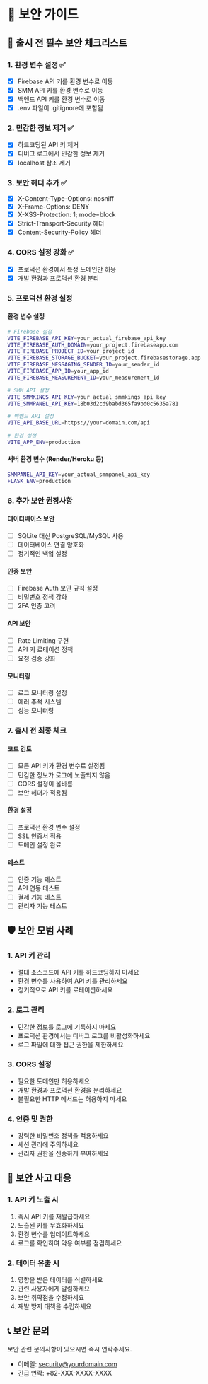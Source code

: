 # 🔐 보안 가이드

## 🚨 출시 전 필수 보안 체크리스트

### 1. 환경 변수 설정 ✅
- [x] Firebase API 키를 환경 변수로 이동
- [x] SMM API 키를 환경 변수로 이동
- [x] 백엔드 API 키를 환경 변수로 이동
- [x] .env 파일이 .gitignore에 포함됨

### 2. 민감한 정보 제거 ✅
- [x] 하드코딩된 API 키 제거
- [x] 디버그 로그에서 민감한 정보 제거
- [x] localhost 참조 제거

### 3. 보안 헤더 추가 ✅
- [x] X-Content-Type-Options: nosniff
- [x] X-Frame-Options: DENY
- [x] X-XSS-Protection: 1; mode=block
- [x] Strict-Transport-Security 헤더
- [x] Content-Security-Policy 헤더

### 4. CORS 설정 강화 ✅
- [x] 프로덕션 환경에서 특정 도메인만 허용
- [x] 개발 환경과 프로덕션 환경 분리

### 5. 프로덕션 환경 설정

#### 환경 변수 설정
```bash
# Firebase 설정
VITE_FIREBASE_API_KEY=your_actual_firebase_api_key
VITE_FIREBASE_AUTH_DOMAIN=your_project.firebaseapp.com
VITE_FIREBASE_PROJECT_ID=your_project_id
VITE_FIREBASE_STORAGE_BUCKET=your_project.firebasestorage.app
VITE_FIREBASE_MESSAGING_SENDER_ID=your_sender_id
VITE_FIREBASE_APP_ID=your_app_id
VITE_FIREBASE_MEASUREMENT_ID=your_measurement_id

# SMM API 설정
VITE_SMMKINGS_API_KEY=your_actual_smmkings_api_key
VITE_SMMPANEL_API_KEY=18b03d2cd9babd365fa9bd0c5635a781

# 백엔드 API 설정
VITE_API_BASE_URL=https://your-domain.com/api

# 환경 설정
VITE_APP_ENV=production
```

#### 서버 환경 변수 (Render/Heroku 등)
```bash
SMMPANEL_API_KEY=your_actual_smmpanel_api_key
FLASK_ENV=production
```

### 6. 추가 보안 권장사항

#### 데이터베이스 보안
- [ ] SQLite 대신 PostgreSQL/MySQL 사용
- [ ] 데이터베이스 연결 암호화
- [ ] 정기적인 백업 설정

#### 인증 보안
- [ ] Firebase Auth 보안 규칙 설정
- [ ] 비밀번호 정책 강화
- [ ] 2FA 인증 고려

#### API 보안
- [ ] Rate Limiting 구현
- [ ] API 키 로테이션 정책
- [ ] 요청 검증 강화

#### 모니터링
- [ ] 로그 모니터링 설정
- [ ] 에러 추적 시스템
- [ ] 성능 모니터링

### 7. 출시 전 최종 체크

#### 코드 검토
- [ ] 모든 API 키가 환경 변수로 설정됨
- [ ] 민감한 정보가 로그에 노출되지 않음
- [ ] CORS 설정이 올바름
- [ ] 보안 헤더가 적용됨

#### 환경 설정
- [ ] 프로덕션 환경 변수 설정
- [ ] SSL 인증서 적용
- [ ] 도메인 설정 완료

#### 테스트
- [ ] 인증 기능 테스트
- [ ] API 연동 테스트
- [ ] 결제 기능 테스트
- [ ] 관리자 기능 테스트

## 🛡️ 보안 모범 사례

### 1. API 키 관리
- 절대 소스코드에 API 키를 하드코딩하지 마세요
- 환경 변수를 사용하여 API 키를 관리하세요
- 정기적으로 API 키를 로테이션하세요

### 2. 로그 관리
- 민감한 정보를 로그에 기록하지 마세요
- 프로덕션 환경에서는 디버그 로그를 비활성화하세요
- 로그 파일에 대한 접근 권한을 제한하세요

### 3. CORS 설정
- 필요한 도메인만 허용하세요
- 개발 환경과 프로덕션 환경을 분리하세요
- 불필요한 HTTP 메서드는 허용하지 마세요

### 4. 인증 및 권한
- 강력한 비밀번호 정책을 적용하세요
- 세션 관리에 주의하세요
- 관리자 권한을 신중하게 부여하세요

## 🚨 보안 사고 대응

### 1. API 키 노출 시
1. 즉시 API 키를 재발급하세요
2. 노출된 키를 무효화하세요
3. 환경 변수를 업데이트하세요
4. 로그를 확인하여 악용 여부를 점검하세요

### 2. 데이터 유출 시
1. 영향을 받은 데이터를 식별하세요
2. 관련 사용자에게 알림하세요
3. 보안 취약점을 수정하세요
4. 재발 방지 대책을 수립하세요

## 📞 보안 문의

보안 관련 문의사항이 있으시면 즉시 연락주세요.
- 이메일: security@yourdomain.com
- 긴급 연락: +82-XXX-XXXX-XXXX
